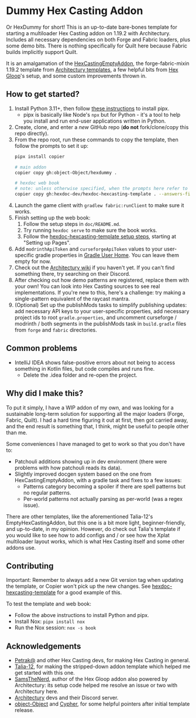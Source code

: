 # Dummy Hex Casting Addon

Or HexDummy for short! This is an up-to-date bare-bones template for starting a multiloader Hex Casting addon on
1.19.2 with Architectury. Includes all necessary dependencies on both Forge and Fabric loaders, plus some demo
bits. There is nothing specifically for Quilt here because Fabric builds implicitly support Quilt.

It is an amalgamation of the [HexCastingEmptyAddon](https://github.com/Talia-12/EmptyHexCastingAddon),
the forge-fabric-mixin 1.19.2 template
from [Architectury templates](https://github.com/architectury/architectury-templates), a few helpful bits from
[Hex Gloop](https://github.com/SamsTheNerd/HexGloop)'s setup, and some custom improvements thrown in.

## How to get started?

1. Install Python 3.11+, then follow [these instructions](https://pypa.github.io/pipx/#install-pipx) to install pipx.
   * pipx is basically like Node's `npx` but for Python - it's a tool to help you install and run end-user applications written in Python.
2. Create, clone, and enter a *new* GitHub repo (**do not** fork/clone/copy this repo directly).
3. From the repo root, run these commands to copy the template, then follow the prompts to set it up:
   ```sh
   pipx install copier

   # main addon
   copier copy gh:object-Object/hexdummy .
   
   # hexdoc web book
   # note: unless otherwise specified, when the prompts here refer to "package", it means the Python hexdoc addon package being created
   copier copy gh:hexdoc-dev/hexdoc-hexcasting-template . --answers-file .hexdoc-template-inputs.yml --skip .gitignore --defaults
   ```
4. Launch the game client with `gradlew fabric:runClient` to make sure it works.
5. Finish setting up the web book:
   1. Follow the setup steps in `doc/README.md`.
   2. Try running `hexdoc serve` to make sure the book works.
   3. Follow the [hexdoc-hexcasting-template setup steps](https://github.com/hexdoc-dev/hexdoc-hexcasting-template#setting-up-pages), starting at "Setting up Pages".
6. Add `modrinthApiToken` and `curseforgeApiToken` values to your user-specific gradle properties
   in [Gradle User Home](https://docs.gradle.org/current/userguide/directory_layout.html#dir:gradle_user_home).
   You can leave them empty for now.
7. Check out the [Architectury wiki](https://docs.architectury.dev/start) if you haven't yet. If you can't find
   something there, try searching on their Discord.
8. After checking out how demo patterns are registered, replace them with your own! You can look into Hex Casting
   sources to see real implementations. If you're new to this,
   here's a challenge: try making a single-pattern equivalent of the raycast mantra.
9. (Optional) Set up the publishMods tasks to simplify publishing updates: add necessary API keys to your
   user-specific properties, add necessary project ids to root `gradle.properties`, and uncomment
   curseforge / modrinth / both segments in the publishMods task in `build.gradle` files from `forge` and 
   `fabric` directories.

## Common problems

- IntelliJ IDEA shows false-positive errors about not being to access something in Kotlin files, but code compiles and
  runs fine.
    - Delete the .idea folder and re-open the project.

## Why did I make this?

To put it simply, I have a WIP addon of my own, and was looking for a sustainable long-term solution for supporting all the major loaders (Forge,
Fabric, Quilt). I had a hard time figuring it out at first, then got carried away, and the end result is something
that, I think, might be useful to people other than me.

Some conveniences I have managed to get to work so that you don't have to:

- Patchouli additions showing up in dev environment (there were problems with how patchouli reads its data).
- Slightly improved docgen system based on the one from HexCastingEmptyAddon, with a gradle task and fixes to a few
  issues:
    - Patterns category becoming a spoiler if there are spell patterns but no regular patterns.
    - Per-world patterns not actually parsing as per-world (was a regex issue).

There are other templates, like the aforementioned Talia-12's EmptyHexCastingAddon, but this one is a bit more
light, beginner-friendly, and up-to-date, in my opinion. However, do check out Talia's template if you would like
to see how to add configs and / or see how the Xplat multiloader layout works, which is what Hex Casting
itself and some other addons use.

## Contributing

Important: Remember to always add a new Git version tag when updating the template, or Copier won't pick up the new changes. See [hexdoc-hexcasting-template](https://github.com/hexdoc-dev/hexdoc-hexcasting-template) for a good example of this.

To test the template and web book:
- Follow the above instructions to install Python and pipx.
- Install Nox: `pipx install nox`
- Run the Nox session: `nox -s book`

## Acknowledgements

- [Petrak@](https://github.com/gamma-delta) and other Hex Casting devs, for making Hex Casting in general.
- [Talia-12](https://github.com/Talia-12), for making the stripped-down addon template which helped me get started
  with this one.
- [SamsTheNerd](https://github.com/SamsTheNerd), author of the Hex Gloop addon also powered by Architectury: its
  setup code helped me resolve an issue or two with Architectury here.
- [Architectury](https://github.com/architectury) devs and their Discord server.
- [object-Object](https://github.com/object-Object) and [Cypher](https://github.com/Cypher121), for some
  helpful pointers after initial template release.
